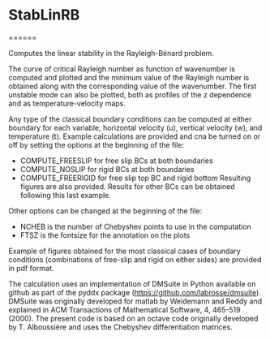 # StabLinRB
======

Computes the linear stability in the Rayleigh-Bénard problem.

The curve of critical Rayleigh number as function of wavenumber is computed
and plotted and the minimum value of the Rayleigh number is obtained along
with the corresponding value of the wavenumber. The first unstable
mode can also be plotted, both as profiles of the z dependence and as
temperature-velocity maps.

Any type of the classical boundary conditions can be computed at
either boundary for each variable, horizontal velocity (u), vertical
velocity (w), and temperature (t). Example calculations are provided
and cna be turned on or off by setting the options at the beginning of
the file:
* COMPUTE_FREESLIP for free slip BCs at both boundaries
* COMPUTE_NOSLIP for rigid BCs at both boundaries
* COMPUTE_FREERIGID for free slip top BC and rigid bottom
Resulting figures are also provided. Results for other BCs can be
obtained following this last example.

Other options can be changed at the beginning of the file:
* NCHEB is the number of Chebyshev points to use in the computation
* FTSZ is the fontsize for the annotation on the plots

Example of figures obtained for the most classical cases of boundary
conditions (combinations of free-slip and rigid on either sides) are
provided in pdf format.

The calculation uses an implementation of DMSuite in Python available on github
as part of the pyddx package (https://github.com/labrosse/dmsuite).
DMSuite was originally developed for matlab by
Weidemann and Reddy and explained in ACM Transactions of Mathematical
Software, 4, 465-519 (2000). The present code is based on an octave code
originally developed by T. Alboussière and uses the Chebyshev differentiation
matrices.

